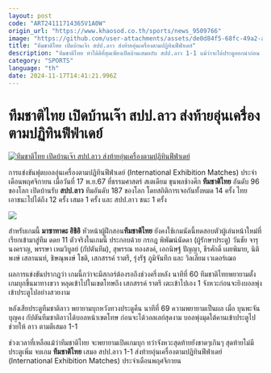 ```yaml
---
layout: post
code: "ART24111714365V1A0W"
origin_url: "https://www.khaosod.co.th/sports/news_9509766"
image: "https://github.com/user-attachments/assets/de0d84f5-68fc-49a2-a202-395ed8a85dab"
title: "ทีมชาติไทย เปิดบ้านเจ๊า สปป.ลาว ส่งท้ายอุ่นเครื่องตามปฏิทินฟีฟ่าเดย์"
description: "ทีมชาติไทย ทำได้ดีที่สุดเพียงเปิดบ้านเสมอกับ สปป.ลาว 1-1 แม้ว่าจะได้ประตูออกนำก่อน แต่มาถูก บุนพะจัน ยิงสุดงามให้ สปป.ลาวตามตีเสมอ ส่งท้ายอุ่นฟีฟ่าเดย์ "
category: "SPORTS"
language: "th"
date: 2024-11-17T14:41:21.996Z
---
```


# ทีมชาติไทย เปิดบ้านเจ๊า สปป.ลาว ส่งท้ายอุ่นเครื่องตามปฏิทินฟีฟ่าเดย์

[![ทีมชาติไทย เปิดบ้านเจ๊า สปป.ลาว ส่งท้ายอุ่นเครื่องตามปฏิทินฟีฟ่าเดย์](https://www.khaosod.co.th/wpapp/uploads/2024/11/nmjitrt.jpg "ทีมชาติไทย เปิดบ้านเจ๊า สปป.ลาว ส่งท้ายอุ่นเครื่องตามปฏิทินฟีฟ่าเดย์")](https://www.khaosod.co.th/wpapp/uploads/2024/11/nmjitrt.jpg)

การแข่งขันฟุตบอลอุ่นเครื่องตามปฏิทินฟีฟ่าเดย์ (International Exhibition Matches) ประจำเดือนพฤศจิกายน เมื่อวันที่ 17 พ.ย.67 ที่ธรรมศาสตร์ สเตเดียม ขุนพลช้างศึก **ทีมชาติไทย** อันดับ 96 ของโลก เปิดบ้านรับ **สปป.ลาว** ทีมอันดับ 187 ของโลก โดยสถิติการเจอกันทั้งหมด 14 ครั้ง ไทยเอาชนะไปได้ถึง 12 ครั้ง เสมอ 1 ครั้ง และ สปป.ลาว ชนะ 1 ครั้ง

![](https://www.khaosod.co.th/wpapp/uploads/2024/11/S__761790486.jpg)

สำหรับเกมนี้ **มาซาทาดะ อิชิอิ** หัวหน้าผู้ฝึกสอน**ทีมชาติไทย** ยังคงใช้เกมนัดนี้ทดสอบตัวผู้เล่นหน้าใหม่ที่เรียกเข้ามาสู่ทีม ดดย 11 ตัวจริงในเกมนี้ ประกอบด้วย กรกฎ พิพัฒน์นัดดา (ผู้รักษาประตู) วันชัย จารุนงคราญ, พรรษา เหมวิบูลย์ (กัปตันทีม), สุพรรณ ทองสงค์, เอกนิษฐ์ ปัญญา, ธีรศักดิ์ เผยพิมาย, นิติพงษ์ เสลานนท์, ชิษณุพงษ์ โชติ, เสกสรรค์ ราตรี, รุ่งรัฐ ภูมิจันทึก และ วิลเลี่ยม เวเดอร์เฌอ

ผลการแข่งขันปรากฎว่า เกมนี้กว่าจะมีสกอร์ต้องรอถึงช่วงครึ่งหลัง นาทีที่ 60 ทีมชาติไทยพยายามตั้งเกมบุกขึ้นมาทางขวา หลุดเข้าไปในเขตโทษถึง เสกสรรค์ ราตรี เตะเข้าไปเอง 1 จังหวะก่อนจะยิงบอลพุ่งเข้าประตูไปอย่างสวยงาม

หลังเสียประตูทีมชาติลาว พยายามบุกหวังทวงประตูคืน นาทีที่ 69 ความพยายามเป็นผล เมื่อ บุนพะจัน บุญคง กัปตันทีมชาติลาวได้บอลหน้าเขตโทษ ก่อนจะได้วอลเลย์สุดงาม บอลพุ่งมุดใต้คานเข้าประตูไปช่วยให้ ลาว ตามตีเสมอ 1-1

ช่วงเวลาที่เหลือแม้ว่าทีมชาติไทย จะพยายามเปิดเกมบุก ทว่าจังหวะสุดท้ายยังขาดๆเกินๆ สุดท้ายไม่มีประตูเพิ่ม จบเกม **ทีมชาติไทย** เสมอ สปป.ลาว 1-1 ส่งท้ายอุ่นเครื่องตามปฏิทินฟีฟ่าเดย์ (International Exhibition Matches) ประจำเดือนพฤศจิกายน